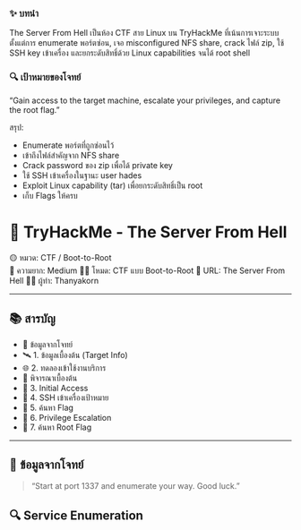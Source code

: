 ### ✨ บทนำ
The Server From Hell เป็นห้อง CTF สาย Linux บน TryHackMe ที่เน้นการเจาะระบบตั้งแต่การ enumerate พอร์ตซ่อน, เจอ misconfigured NFS share, crack ไฟล์ zip, ใช้ SSH key เข้าเครื่อง และยกระดับสิทธิ์ด้วย Linux capabilities จนได้ root shell

### 🔍 เป้าหมายของโจทย์
“Gain access to the target machine, escalate your privileges, and capture the root flag.”

สรุป:
- Enumerate พอร์ตที่ถูกซ่อนไว้
- เข้าถึงไฟล์สำคัญจาก NFS share
- Crack password ของ zip เพื่อได้ private key
- ใช้ SSH เข้าเครื่องในฐานะ user hades
- Exploit Linux capability (tar) เพื่อยกระดับสิทธิ์เป็น root
- เก็บ Flags ให้ครบ

# 🧠 TryHackMe - The Server From Hell

🟡 หมวด: CTF / Boot-to-Root  
🧩 ความยาก: Medium
🕵️‍♂️ โหมด: CTF แบบ Boot-to-Root
🧩 URL: The Server From Hell
👨‍💻 ผู้ทำ: Thanyakorn

---

## 📚 สารบัญ
- 📌 ข้อมูลจากโจทย์
- 🛰️ 1. ข้อมูลเบื้องต้น (Target Info)
- 🌐 2. ทดลองเข้าใช้งานบริการ
- 📌 พิจารณาเบื้องต้น
- 🚪 3. Initial Access
- 🔐 4. SSH เข้าเครื่องเป้าหมาย
- 📁 5. ค้นหา Flag
- 🔼 6. Privilege Escalation
- 🏁 7. ค้นหา Root Flag

---

## 📌 ข้อมูลจากโจทย์
> “Start at port 1337 and enumerate your way. Good luck.”

## 🔍 Service Enumeration 

































